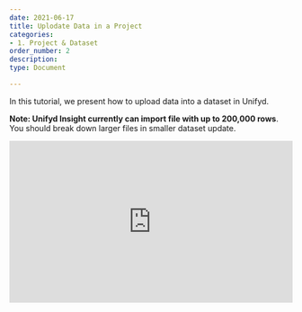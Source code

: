 ```yaml
---
date: 2021-06-17
title: Uplodate Data in a Project
categories:
- 1. Project & Dataset
order_number: 2
description:
type: Document

---
```


In this tutorial, we present how to upload data into a dataset in Unifyd. 

**Note: Unifyd Insight currently can import file with up to 200,000 rows**. You should break down larger files in smaller dataset update. 

<div style="position: relative; padding-bottom: 57.05229793977813%; height: 0;"><iframe src="https://www.loom.com/embed/0478f89381004a06944f07e23c3e7fc4" frameborder="0" webkitallowfullscreen mozallowfullscreen allowfullscreen style="position: absolute; top: 0; left: 0; width: 100%; height: 100%;"></iframe></div>


